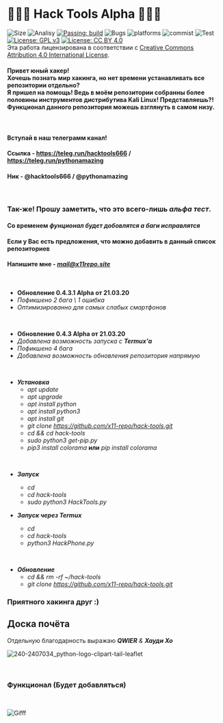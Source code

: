 # 🔹🐍🔹 Hack Tools Alpha 🔹🐍🔹 


![Size](https://img.shields.io/github/repo-size/x11-repo/hack-tools)
![Analisy](https://img.shields.io/badge/quality-4.862-success)
[![Passing: build](https://img.shields.io/badge/build-passing-green.svg)](https://img.shields.io/badge/build-passing-green)
![Bugs](https://img.shields.io/badge/bug%2072-fixed-blueviolet)
![platforms](https://img.shields.io/badge/platform's-Linux%20%7C%20Ubuntu%20%7C%20Termux%20%7C%20Windows%2010-important)
![commist](https://img.shields.io/github/last-commit/x11-repo/hack-tools)
![Test](https://img.shields.io/badge/test-%E2%9C%94%2078%20%7C%20%E2%9C%98%200-brightgreen)
[![License: GPL v3](https://img.shields.io/badge/License-GPLv3-blue.svg)](https://www.gnu.org/licenses/gpl-3.0)
[![License: CC BY 4.0](https://img.shields.io/badge/License-CC%20BY%204.0-lightgrey.svg)](https://creativecommons.org/licenses/by/4.0/)
</a><br />Эта работа лицензирована в соответствии с <a rel="license" href="http://creativecommons.org/licenses/by/4.0/">Creative Commons Attribution 4.0 International License</a>.

<h4>Привет юный хакер!<br> Хочешь познать мир хакинга, но нет времени устанавливать все репозитории отдельно? <br> Я пришел на помощь! Ведь в моём репозитории собранны более половины инструментов дистрибутива Kali Linux! Представляешь?!<br> Функционал данного репозитория можешь взглянуть в самом низу.</h4>

<br>

#### Вступай в наш телеграмм канал!
#### Ссылка - https://teleg.run/hacktools666 / https://teleg.run/pythonamazing
#### Ник - @hacktools666 / @pythonamazing

<br>

### Так-же! Прошу заметить, что это всего-лишь ***альфа тест***.
#### Со временем ***фунционал будет добовлятся а баги исправлятся***
#### Если у Вас есть предложения, что можно добавить в данный список репозиториев
#### Напишите мне - ***mail@x11repo.site***


<br>

 + **Обновление 0.4.3.1 Alpha от 21.03.20**
  + *Пофикшено 2 бага \ 1 ошибка*
  + *Оптимизированно для самых слабых смартфонов*

<br>

 + **Обновление 0.4.3 Alpha от 21.03.20**
  + *Добавлена возможность запуска с* ***Termux'a***
  + *Пофикшено 4 бага*
  + *Добавлена возможность обновления репозитория напрямую*

<br>





  + ***Установка***
    + *apt update*
    + *apt upgrade*
    + *apt install python*
    + *apt install python3*
    + *apt install git*
    + *git clone https://github.com/x11-repo/hack-tools.git*
    + *cd && cd hack-tools*
    + *sudo python3 get-pip.py*
    + *pip3 install colorama* **или** *pip install colorama*

<br>

  + ***Запуск***
    + *cd*
    + *cd hack-tools*
    + *sudo python3 HackTools.py*
    
  + ***Запуск через Termux***
    + *cd*
    + *cd hack-tools*
    + *python3 HackPhone.py*
    
<br>

  + ***Обновление***
    + *cd && rm -rf ~/hack-tools*
    + *git clone https://github.com/x11-repo/hack-tools.git*

### Приятного хакинга друг :)
## Доска почёта
Отдельную благодарность выражаю ***QWIER*** *&* ***Хауди Хо***
<br>

![240-2407034_python-logo-clipart-tail-leaflet](https://user-images.githubusercontent.com/61265099/77120042-ee836700-6a48-11ea-9c8c-0db73ccc9c14.jpg)

<br>
<h3>Функционал (Будет добавляться)</h3>
<br>

![Gifff](https://user-images.githubusercontent.com/61265099/77121675-cc8be380-6a4c-11ea-8660-2cecb287aab6.gif)
